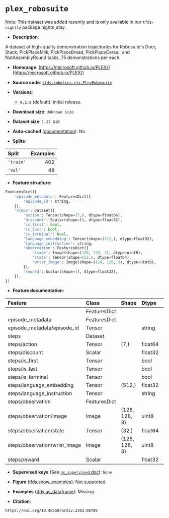 <div itemscope itemtype="http://schema.org/Dataset">
  <div itemscope itemprop="includedInDataCatalog" itemtype="http://schema.org/DataCatalog">
    <meta itemprop="name" content="TensorFlow Datasets" />
  </div>
  <meta itemprop="name" content="plex_robosuite" />
  <meta itemprop="description" content="A dataset of high-qualty demonstration trajectories for Robosuite&#x27;s Door, Stack, PickPlaceMilk, PickPlaceBread, PickPlaceCereal, and NutAssemblyRound tasks, 75 demonstrations per each.&#10;&#10;To use this dataset:&#10;&#10;```python&#10;import tensorflow_datasets as tfds&#10;&#10;ds = tfds.load(&#x27;plex_robosuite&#x27;, split=&#x27;train&#x27;)&#10;for ex in ds.take(4):&#10;  print(ex)&#10;```&#10;&#10;See [the guide](https://www.tensorflow.org/datasets/overview) for more&#10;informations on [tensorflow_datasets](https://www.tensorflow.org/datasets).&#10;&#10;" />
  <meta itemprop="url" content="https://www.tensorflow.org/datasets/catalog/plex_robosuite" />
  <meta itemprop="sameAs" content="https://microsoft.github.io/PLEX/" />
  <meta itemprop="citation" content="https://doi.org/10.48550/arXiv.2303.08789" />
</div>

# `plex_robosuite`


Note: This dataset was added recently and is only available in our
`tfds-nightly` package
<span class="material-icons" title="Available only in the tfds-nightly package">nights_stay</span>.

*   **Description**:

A dataset of high-qualty demonstration trajectories for Robosuite's Door, Stack,
PickPlaceMilk, PickPlaceBread, PickPlaceCereal, and NutAssemblyRound tasks, 75
demonstrations per each.

*   **Homepage**:
    [https://microsoft.github.io/PLEX/](https://microsoft.github.io/PLEX/)

*   **Source code**:
    [`tfds.robotics.rtx.PlexRobosuite`](https://github.com/tensorflow/datasets/tree/master/tensorflow_datasets/robotics/rtx/rtx.py)

*   **Versions**:

    *   **`0.1.0`** (default): Initial release.

*   **Download size**: `Unknown size`

*   **Dataset size**: `1.27 GiB`

*   **Auto-cached**
    ([documentation](https://www.tensorflow.org/datasets/performances#auto-caching)):
    No

*   **Splits**:

Split     | Examples
:-------- | -------:
`'train'` | 402
`'val'`   | 48

*   **Feature structure**:

```python
FeaturesDict({
    'episode_metadata': FeaturesDict({
        'episode_id': string,
    }),
    'steps': Dataset({
        'action': Tensor(shape=(7,), dtype=float64),
        'discount': Scalar(shape=(), dtype=float32),
        'is_first': bool,
        'is_last': bool,
        'is_terminal': bool,
        'language_embedding': Tensor(shape=(512,), dtype=float32),
        'language_instruction': string,
        'observation': FeaturesDict({
            'image': Image(shape=(128, 128, 3), dtype=uint8),
            'state': Tensor(shape=(32,), dtype=float64),
            'wrist_image': Image(shape=(128, 128, 3), dtype=uint8),
        }),
        'reward': Scalar(shape=(), dtype=float32),
    }),
})
```

*   **Feature documentation**:

Feature                       | Class        | Shape         | Dtype   | Description
:---------------------------- | :----------- | :------------ | :------ | :----------
                              | FeaturesDict |               |         |
episode_metadata              | FeaturesDict |               |         |
episode_metadata/episode_id   | Tensor       |               | string  |
steps                         | Dataset      |               |         |
steps/action                  | Tensor       | (7,)          | float64 |
steps/discount                | Scalar       |               | float32 |
steps/is_first                | Tensor       |               | bool    |
steps/is_last                 | Tensor       |               | bool    |
steps/is_terminal             | Tensor       |               | bool    |
steps/language_embedding      | Tensor       | (512,)        | float32 |
steps/language_instruction    | Tensor       |               | string  |
steps/observation             | FeaturesDict |               |         |
steps/observation/image       | Image        | (128, 128, 3) | uint8   |
steps/observation/state       | Tensor       | (32,)         | float64 |
steps/observation/wrist_image | Image        | (128, 128, 3) | uint8   |
steps/reward                  | Scalar       |               | float32 |

*   **Supervised keys** (See
    [`as_supervised` doc](https://www.tensorflow.org/datasets/api_docs/python/tfds/load#args)):
    `None`

*   **Figure**
    ([tfds.show_examples](https://www.tensorflow.org/datasets/api_docs/python/tfds/visualization/show_examples)):
    Not supported.

*   **Examples**
    ([tfds.as_dataframe](https://www.tensorflow.org/datasets/api_docs/python/tfds/as_dataframe)):
    Missing.

*   **Citation**:

```
https://doi.org/10.48550/arXiv.2303.08789
```

